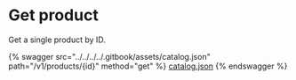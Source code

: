 # Get product

Get a single product by ID.

{% swagger src="../../../../.gitbook/assets/catalog.json" path="/v1/products/{id}" method="get" %}
[catalog.json](../../../../.gitbook/assets/catalog.json)
{% endswagger %}
